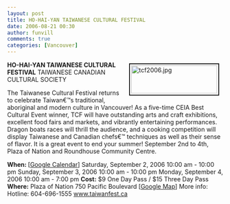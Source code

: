 ```yaml
---
layout: post
title: HO-HAI-YAN TAIWANESE CULTURAL FESTIVAL
date: 2006-08-21 00:30
author: funvill
comments: true
categories: [Vancouver]
---
```

<a href="/blog/wp-content/uploads/2006/tcf2006.jpg" rel="lightbox"><img src="/blog/wp-content/uploads/2006/.thumbs/.tcf2006.jpg" alt="tcf2006.jpg" title="tcf2006.jpg" style="margin: 5px 10px; padding: 3px" align="right" border="2" height="65" width="200" /></a>

<strong>HO-HAI-YAN TAIWANESE CULTURAL FESTIVAL</strong>
TAIWANESE CANADIAN CULTURAL SOCIETY

The Taiwanese Cultural Festival returns to celebrate Taiwan€™s traditional, aboriginal and modern culture in Vancouver! As a five-time CEIA Best Cultural Event winner, TCF will have outstanding arts and craft exhibitions, excellent food fairs and markets, and vibrantly entertaining performances.  Dragon boats races will thrill the audience, and a cooking competition will display Taiwanese and Canadian chefs€™ techniques as well as their sense of flavor.  It is a great event to end your summer! September 2nd to 4th, Plaza of Nation and Roundhouse Community Centre.

<strong>When: </strong> [<a href="http://www.google.com/calendar/event?action=TEMPLATE&amp;tmeid=N3R0bmVlZ3I4amM4MmEzdDJscW9hcTZ1c3MgYnIwbmZqaDYyNjQ1YXJoMmJ1azNzYWY5ODRAZ3JvdXAuY2FsZW5kYXIuZ29vZ2xlLmNvbQ&amp;tmsrc=YnIwbmZqaDYyNjQ1YXJoMmJ1azNzYWY5ODRAZ3JvdXAuY2FsZW5kYXIuZ29vZ2xlLmNvbQ" target="_blank">Google Calendar</a>]
Saturday, September 2, 2006 10:00 am - 10:00 pm
Sunday, September 3, 2006 10:00 am - 10:00 pm
Monday, September 4, 2006 10:00 am - 7:00 pm
<strong>Cost:</strong> $9 One Day Pass / $15 Three Day Pass
<strong>Where:</strong> Plaza of Nation 750 Pacific Boulevard [<a href="http://maps.google.ca/maps?f=q&amp;hl=en&amp;q=750+Pacific+Boulevard,+Vancouver,+BC+V6B+5E7&amp;ie=UTF8&amp;z=14&amp;ll=49.280572,-123.109703&amp;spn=0.020493,0.084801&amp;om=1&amp;iwloc=A">Google Map</a>]
More info:  Hotline: 604-696-1555
<a href="http://www.taiwanfest.ca">www.taiwanfest.ca</a>
